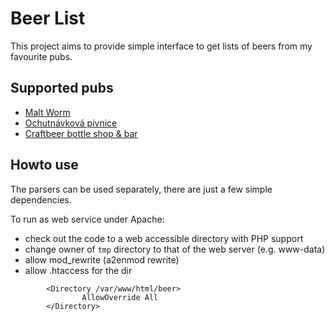 # Beer List

This project aims to provide simple interface to get lists of beers from my favourite pubs.

## Supported pubs

* [Malt Worm](https://maltworm.cz/)
* [Ochutnávková pivnice](http://ochutnavkovapivnice.cz/)
* [Craftbeer bottle shop & bar](https://www.facebook.com/Craftbeerbottleshopbar/)

## Howto use

The parsers can be used separately, there are just a few simple dependencies.

To run as web service under Apache:
* check out the code to a web accessible directory with PHP support
* change owner of `tmp` directory to that of the web server (e.g. www-data)
* allow mod_rewrite (a2enmod rewrite)
* allow .htaccess for the dir
```
        <Directory /var/www/html/beer>
                AllowOverride All
        </Directory>
```
